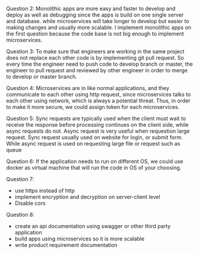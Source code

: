 Question 2: Monolithic apps are more easy and faster to develop and deploy as well as debugging since the apps is build on one single server and database. while microservices will take longer to develop but easier to making changes and usually more scalable. I implement monolithic apps on the first question because the code base is not big enough to implement microservices.

Question 3: To make sure that engineers are working in the same project does not replace each other code is by implementing git pull request. So every time the engineer need to push code to develop branch or master, the engineer to pull request and reviewed by other engineer in order to merge to develop or master branch.

Question 4: Microservices are in like normal applications, and they communicate to each other using http request, since microservices talks to each other using network, which is always a potential threat. Thus, in order to make it more secure, we could assign token for each microservices.

Question 5: Sync requests are typically used when the client must wait to receive the response before processing continues on the client side, while async requests do not. Async request is very useful when requestion large request. Sync request usually used on website for login, or submit form. While async request is used on requesting large file or request such as queue

Question 6: If the application needs to run on different OS, we could use docker as virtual machine that will run the code in OS of your choosing.

Question 7:
- use https instead of http
- implement encryption and decryption on server-client level
- Disable cors

Question 8:
- create an api documentation using swagger or other third party application
- build apps using microservices so it is more scalable
- write product requirement documentation

